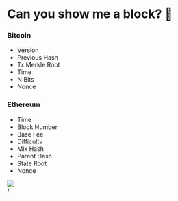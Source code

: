 # Can you show me a block? 🥺

<div grid="~ cols-3 gap-2" m="t-2">
<div>

### Bitcoin
- Version
- Previous Hash
- Tx Merkle Root
- Time
- N Bits
- Nonce

</div>

<div>

### Ethereum
- Time
- Block Number
- Base Fee
- Difficultv
- Mix Hash
- Parent Hash
- State Root
- Nonce

</div>
<div>
  <img border="rounded" src="/block.png">
</div>
  
</div>
<div class="absolute right-5px bottom-5px">
<SlideCurrentNo /> / <SlidesTotal />
</div>